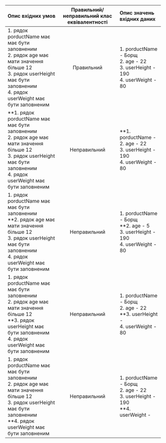|Опис вхідних умов|Правильний/неправильний клас еквівалентності|Опис значень вхідних даних|
|:-----|:-----:|:-----|
|1. рядок porductName має має бути заповненим <br> 2. рядок age має мати значення більше 12 <br> 3. рядок userHeight має бути заповненим <br> 4. рядок userWeight має бути заповненим|Правильний| 1. porductName - Борщ<br> 2. age - 22<br> 3. userHeight - 190 <br> 4. userWeight - 80|
|**1. рядок porductName має має бути заповненим <br> 2. рядок age має мати значення більше 12 <br> 3. рядок userHeight має бути заповненим <br> 4. рядок userWeight має бути заповненим|Неправильний| **1. porductName - <br> 2. age - 22<br> 3. userHeight - 190 <br> 4. userWeight - 80|
|1. рядок porductName має має бути заповненим <br> **2. рядок age має мати значення більше 12 <br> 3. рядок userHeight має бути заповненим <br> 4. рядок userWeight має бути заповненим|Неправильний| 1. porductName - Борщ<br> **2. age - 5<br> 3. userHeight - 190 <br> 4. userWeight - 80|
|1. рядок porductName має має бути заповненим <br> 2. рядок age має мати значення більше 12 <br> **3. рядок userHeight має бути заповненим <br> 4. рядок userWeight має бути заповненим|Неправильний| 1. porductName - Борщ<br> 2. age - 22<br> **3. userHeight -  <br> 4. userWeight - 80|
|1. рядок porductName має має бути заповненим <br> 2. рядок age має мати значення більше 12 <br> 3. рядок userHeight має бути заповненим <br> **4. рядок userWeight має бути заповненим|Неправильний| 1. porductName - Борщ<br> 2. age - 22<br> 3. userHeight - 190 <br> **4. userWeight - |
